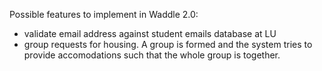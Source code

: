 Possible features to implement in Waddle 2.0:
- validate email address against student emails database at LU
- group requests for housing. A group is formed and the system tries to provide accomodations such that the whole group is together.
